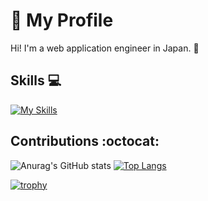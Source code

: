 # 🔵 My Profile

Hi! I'm a web application engineer in Japan. 🍦

## Skills 💻

[![My Skills](https://skillicons.dev/icons?i=aws,ts,react,vue,nextjs,nuxtjs,nestjs,vite,nodejs,graphql,prisma,go,python,vscode,postgres,github,docker&perline=6)](https://skillicons.dev)

## Contributions :octocat:

![Anurag's GitHub stats](https://github-readme-stats.vercel.app/api?username=flymee8&show_icons=true&theme=dracula&include_all_commits=true)
[![Top Langs](https://github-readme-stats.vercel.app/api/top-langs/?username=flymee8)](https://github.com/anuraghazra/github-readme-stats)

[![trophy](https://github-profile-trophy.vercel.app/?username=flymee8&row=2&column=3&theme=dracula)](https://github.com/ryo-ma/github-profile-trophy)
